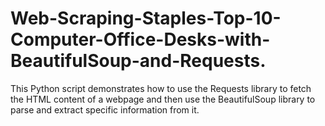# Web-Scraping-Staples-Top-10-Computer-Office-Desks-with-BeautifulSoup-and-Requests.
This Python script demonstrates how to use the Requests library to fetch the HTML content of a webpage and then use the BeautifulSoup library to parse and extract specific information from it. 
